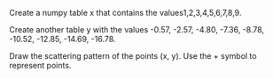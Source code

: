 Create a numpy table x that contains the values ​​1,2,3,4,5,6,7,8,9.

Create another table y with the values ​​-0.57, -2.57, -4.80, -7.36, -8.78, -10.52, -12.85, -14.69, -16.78.

 

Draw the scattering pattern of the points (x, y). Use the + symbol to represent points.
